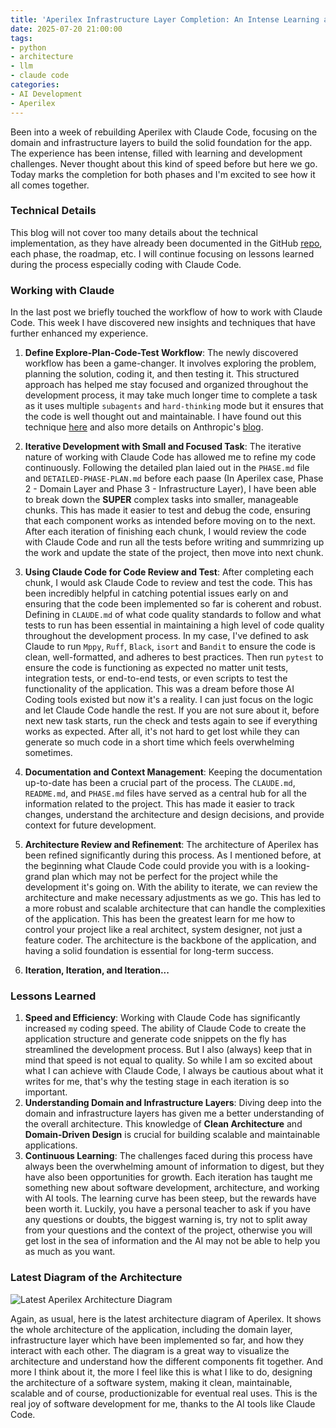 ```yaml
---
title: 'Aperilex Infrastructure Layer Completion: An Intense Learning and Developing Journey'
date: 2025-07-20 21:00:00
tags:
- python
- architecture
- llm
- claude code
categories:
- AI Development
- Aperilex
---
```


Been into a week of rebuilding Aperilex with Claude Code, focusing on the domain and infrastructure layers to build the solid foundation for the app. The experience has been intense, filled with learning and development challenges. Never thought about this kind of speed before but here we go. Today marks the completion for both phases and I'm excited to see how it all comes together.

<!-- more -->

### Technical Details
This blog will not cover too many details about the technical implementation, as they have already been documented in the GitHub [repo](https://github.com/Dogecat0/Aperilex), each phase, the roadmap, etc. I will continue focusing on lessons learned during the process especially coding with Claude Code.

### Working with Claude
In the last post we briefly touched the workflow of how to work with Claude Code. This week I have discovered new insights and techniques that have further enhanced my experience.

1. **Define Explore-Plan-Code-Test Workflow**: The newly discovered workflow has been a game-changer. It involves exploring the problem, planning the solution, coding it, and then testing it. This structured approach has helped me stay focused and organized throughout the development process, it may take much longer time to complete a task as it uses multiple `subagents` and `hard-thinking` mode but it ensures that the code is well thought out and maintainable. I have found out this technique [here](https://www.reddit.com/r/ClaudeAI/comments/1lwoetm/claude_code_tip_straight_from_anthropic_go_slow/) and also more details on Anthropic's [blog](https://www.anthropic.com/engineering/claude-code-best-practices).

2. **Iterative Development with Small and Focused Task**: The iterative nature of working with Claude Code has allowed me to refine my code continuously. Following the detailed plan laied out in the `PHASE.md` file and `DETAILED-PHASE-PLAN.md` before each paase (In Aperilex case, Phase 2 - Domain Layer and Phase 3 - Infrastructure Layer), I have been able to break down the **SUPER** complex tasks into smaller, manageable chunks. This has made it easier to test and debug the code, ensuring that each component works as intended before moving on to the next. After each iteration of finishing each chunk, I would review the code with Claude Code and run all the tests before writing and summrizing up the work and update the state of the project, then move into next chunk.

3. **Using Claude Code for Code Review and Test**: After completing each chunk, I would ask Claude Code to review and test the code. This has been incredibly helpful in catching potential issues early on and ensuring that the code been implemented so far is coherent and robust. Defining in `CLAUDE.md` of what code quality standards to follow and what tests to run has been essential in maintaining a high level of code quality throughout the development process. In my case, I've defined to ask Claude to run `Mppy`, `Ruff`, `Black`, `isort` and `Bandit` to ensure the code is clean, well-formatted, and adheres to best practices. Then run `pytest` to ensure the code is functioning as expected no matter unit tests, integration tests, or end-to-end tests, or even scripts to test the functionality of the application. This was a dream before those AI Coding tools existed but now it's a reality. I can just focus on the logic and let Claude Code handle the rest. If you are not sure about it, before next new task starts, run the check and tests again to see if everything works as expected. After all, it's not hard to get lost while they can generate so much code in a short time which feels overwhelming sometimes.

4. **Documentation and Context Management**: Keeping the documentation up-to-date has been a crucial part of the process. The `CLAUDE.md`, `README.md`, and `PHASE.md` files have served as a central hub for all the information related to the project. This has made it easier to track changes, understand the architecture and design decisions, and provide context for future development.

5. **Architecture Review and Refinement**: The architecture of Aperilex has been refined significantly during this process. As I mentioned before, at the beginning what Claude Code could provide you with is a looking-grand plan which may not be perfect for the project while the development it's going on. With the ability to iterate, we can review the architecture and make necessary adjustments as we go. This has led to a more robust and scalable architecture that can handle the complexities of the application. This has been the greatest learn for me how to control your project like a real architect, system designer, not just a feature coder. The architecture is the backbone of the application, and having a solid foundation is essential for long-term success.

6. **Iteration, Iteration, and Iteration...**

### Lessons Learned
1. **Speed and Efficiency**: Working with Claude Code has significantly increased `my` coding speed. The ability of Claude Code to create the application structure and generate code snippets on the fly has streamlined the development process. But I also (always) keep that in mind that speed is not equal to quality. So while I am so excited about what I can achieve with Claude Code, I always be cautious about what it writes for me, that's why the testing stage in each iteration is so important.
2. **Understanding Domain and Infrastructure Layers**: Diving deep into the domain and infrastructure layers has given me a better understanding of the overall architecture. This knowledge of **Clean Architecture** and **Domain-Driven Design** is crucial for building scalable and maintainable applications.
3. **Continuous Learning**: The challenges faced during this process have always been the overwhelming amount of information to digest, but they have also been opportunities for growth. Each iteration has taught me something new about software development, architecture, and working with AI tools. The learning curve has been steep, but the rewards have been worth it. Luckily, you have a personal teacher to ask if you have any questions or doubts, the biggest warning is, try not to split away from your questions and the context of the project, otherwise you will get lost in the sea of information and the AI may not be able to help you as much as you want.

### Latest Diagram of the Architecture

![Latest Aperilex Architecture Diagram](aperilex-infrastructure-layer-completion/aperilex-complete-architecture.svg)

Again, as usual, here is the latest architecture diagram of Aperilex. It shows the whole architecture of the application, including the domain layer, infrastructure layer which have been implemented so far, and how they interact with each other. The diagram is a great way to visualize the architecture and understand how the different components fit together. And more I think about it, the more I feel like this is what I like to do, designing the architecture of a software system, making it clean, maintainable, scalable and of course, productionizable for eventual real uses. This is the real joy of software development for me, thanks to the AI tools like Claude Code.